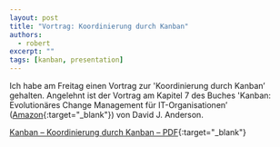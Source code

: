 ```yaml
---
layout: post
title: "Vortrag: Koordinierung durch Kanban"
authors:
  - robert
excerpt: ""
tags: [kanban, presentation]
---
```


Ich habe am Freitag einen Vortrag zur 'Koordinierung durch Kanban’ gehalten.
Angelehnt ist der Vortrag  am Kapitel 7 des Buches 'Kanban: Evolutionäres Change Management für IT-Organisationen’ ([Amazon](http://www.amazon.de/Kanban-Evolution%C3%A4res-Change-Management-IT-Organisationen/dp/3898647307/ref=sr_1_4?ie=UTF8&qid=1408789409&sr=8-4&keywords=Kanban){:target="_blank"}) von David J. Anderson.

[Kanban – Koordinierung durch Kanban – PDF](https://s3-eu-west-1.amazonaws.com/gogolok.me/2014-08-22/Vortrag+-+Kanban+-+Kapitel+7.pdf){:target="_blank"}
